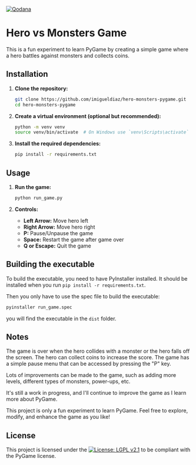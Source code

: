 [![Qodana](https://github.com/imigueldiaz/hero-monsters-pygame/actions/workflows/qodana_code_quality.yml/badge.svg)](https://github.com/imigueldiaz/hero-monsters-pygame/actions/workflows/qodana_code_quality.yml)


# Hero vs Monsters Game

This is a fun experiment to learn PyGame by creating a simple game where a hero battles against monsters and collects coins.

## Installation

1. **Clone the repository:**
    ```sh
    git clone https://github.com/imigueldiaz/hero-monsters-pygame.git
    cd hero-monsters-pygame
    ```

2. **Create a virtual environment (optional but recommended):**
    ```sh
    python -m venv venv
    source venv/bin/activate  # On Windows use `venv\Scripts\activate`
    ```

3. **Install the required dependencies:**
    ```sh
    pip install -r requirements.txt
    ```

## Usage

1. **Run the game:**
    ```sh
    python run_game.py
    ```

2. **Controls:**
    - **Left Arrow:** Move hero left
    - **Right Arrow:** Move hero right
    - **P:** Pause/Unpause the game
    - **Space:** Restart the game after game over
    - **Q or Escape:** Quit the game

## Building the executable
To build the executable, you need to have PyInstaller installed. It should be installed when you run `pip install -r requirements.txt`.

Then you only have to use the spec file to build the executable:
```sh
pyinstaller run_game.spec
```
you will find the executable in the `dist` folder.


## Notes
The game is over when the hero collides with a monster or the hero falls off the screen. The hero can collect coins to increase the score. The game has a simple pause menu that can be accessed by pressing the "P" key.

Lots of improvements can be made to the game, such as adding more levels, different types of monsters, power-ups, etc.

It's still a work in progress, and I'll continue to improve the game as I learn more about PyGame.

This project is only a fun experiment to learn PyGame. Feel free to explore, modify, and enhance the game as you like!

## License

This project is licensed under the [![License: LGPL v2.1](https://img.shields.io/badge/license-LGPL--2.1-blue.svg)](https://www.gnu.org/licenses/old-licenses/lgpl-2.1.html)
 to be compliant with the PyGame license.
